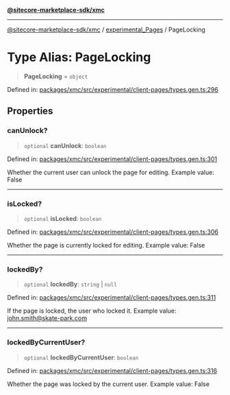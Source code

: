 [**@sitecore-marketplace-sdk/xmc**](../../../../README.md)

***

[@sitecore-marketplace-sdk/xmc](../../../../README.md) / [experimental\_Pages](../README.md) / PageLocking

# Type Alias: PageLocking

> **PageLocking** = `object`

Defined in: [packages/xmc/src/experimental/client-pages/types.gen.ts:296](https://github.com/Sitecore/marketplace-sdk/blob/main/packages/xmc/src/experimental/client-pages/types.gen.ts#L296)

## Properties

### canUnlock?

> `optional` **canUnlock**: `boolean`

Defined in: [packages/xmc/src/experimental/client-pages/types.gen.ts:301](https://github.com/Sitecore/marketplace-sdk/blob/main/packages/xmc/src/experimental/client-pages/types.gen.ts#L301)

Whether the current user can unlock the page for editing.
Example value: False

***

### isLocked?

> `optional` **isLocked**: `boolean`

Defined in: [packages/xmc/src/experimental/client-pages/types.gen.ts:306](https://github.com/Sitecore/marketplace-sdk/blob/main/packages/xmc/src/experimental/client-pages/types.gen.ts#L306)

Whether the page is currently locked for editing.
Example value: False

***

### lockedBy?

> `optional` **lockedBy**: `string` \| `null`

Defined in: [packages/xmc/src/experimental/client-pages/types.gen.ts:311](https://github.com/Sitecore/marketplace-sdk/blob/main/packages/xmc/src/experimental/client-pages/types.gen.ts#L311)

If the page is locked, the user who locked it.
Example value: john.smith@skate-park.com

***

### lockedByCurrentUser?

> `optional` **lockedByCurrentUser**: `boolean`

Defined in: [packages/xmc/src/experimental/client-pages/types.gen.ts:316](https://github.com/Sitecore/marketplace-sdk/blob/main/packages/xmc/src/experimental/client-pages/types.gen.ts#L316)

Whether the page was locked by the current user.
Example value: False
